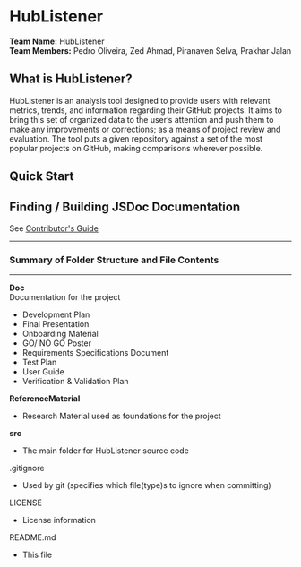 HubListener
=========================================
**Team Name:**  HubListener<br />
**Team Members:** Pedro Oliveira, Zed Ahmad, Piranaven Selva, Prakhar Jalan<br />


## What is HubListener? 
HubListener is an analysis tool designed to provide users with relevant metrics, trends, and information regarding their GitHub projects. It aims to bring this set of organized data to the user’s attention and push them to make any improvements or corrections; as a means of project review and evaluation. The tool puts a given repository against a set of the most popular projects on GitHub, making comparisons wherever possible. 

## Quick Start 




## Finding / Building JSDoc Documentation
See [Contributor's Guide](https://github.com/pjmc-oliveira/HubListener/wiki/Contributor%27s-Guide#jsdoc)


-------------------------------------------------
### Summary of Folder Structure and File Contents 
-------------------------------------------------

**Doc** <br />
Documentation for the project
- Development Plan
- Final Presentation
- Onboarding Material
- GO/ NO GO Poster
- Requirements Specifications Document
- Test Plan
- User Guide 
- Verification & Validation Plan
  
**ReferenceMaterial** 
  - Research Material used as foundations for the project

**src**
  - The main folder for HubListener source code
  
.gitignore
  - Used by git (specifies which file(type)s to ignore when committing)  

LICENSE
  - License information
  
README.md
  - This file
